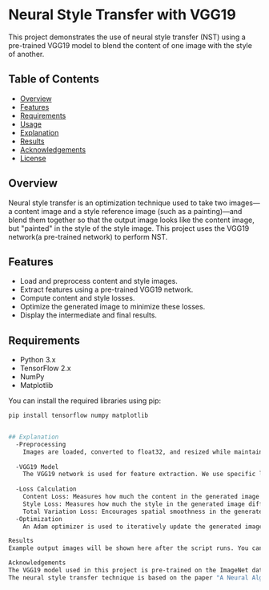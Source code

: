 # Neural Style Transfer with VGG19

This project demonstrates the use of neural style transfer (NST) using a pre-trained VGG19 model to blend the content of one image with the style of another.

## Table of Contents

- [Overview](#overview)
- [Features](#features)
- [Requirements](#requirements)
- [Usage](#usage)
- [Explanation](#explanation)
- [Results](#results)
- [Acknowledgements](#acknowledgements)
- [License](#license)

## Overview

Neural style transfer is an optimization technique used to take two images—a content image and a style reference image (such as a painting)—and blend them together so that the output image looks like the content image, but "painted" in the style of the style image. This project uses the VGG19 network(a pre-trained network) to perform NST.

## Features

- Load and preprocess content and style images.
- Extract features using a pre-trained VGG19 network.
- Compute content and style losses.
- Optimize the generated image to minimize these losses.
- Display the intermediate and final results.

## Requirements

- Python 3.x
- TensorFlow 2.x
- NumPy
- Matplotlib

You can install the required libraries using pip:

```bash
pip install tensorflow numpy matplotlib


## Explanation
  -Preprocessing
    Images are loaded, converted to float32, and resized while maintaining their aspect ratios.
  
  -VGG19 Model
    The VGG19 network is used for feature extraction. We use specific layers to extract content and style features.
  
  -Loss Calculation
    Content Loss: Measures how much the content in the generated image differs from the content image.
    Style Loss: Measures how much the style in the generated image differs from the style image using the Gram matrix.
    Total Variation Loss: Encourages spatial smoothness in the generated image to reduce noise.
  -Optimization
    An Adam optimizer is used to iteratively update the generated image to minimize the total loss.

Results
Example output images will be shown here after the script runs. You can compare the content image, style image, and the final output image.

Acknowledgements
The VGG19 model used in this project is pre-trained on the ImageNet dataset.
The neural style transfer technique is based on the paper "A Neural Algorithm of Artistic Style" by Gatys et al.

